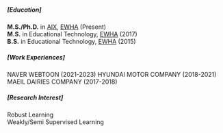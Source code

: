 <p></p>

##### [Education]
**M.S./Ph.D.** in [AIX](https://aix.ewha.ac.kr/), [EWHA](http://www.ewha.ac.kr/ewha/index.do) (Present)<br>
**M.S.** in Educational Technology, [EWHA](http://www.ewha.ac.kr/ewha/index.do) (2017)<br>
**B.S.** in Educational Technology, [EWHA](http://www.ewha.ac.kr/ewha/index.do) (2015)

##### [Work Experiences]
NAVER WEBTOON (2021-2023)
HYUNDAI MOTOR COMPANY (2018-2021)
MAEIL DAIRIES COMPANY (2017-2018)

##### [Research Interest]
Robust Learning<br>
Weakly/Semi Supervised Learning
